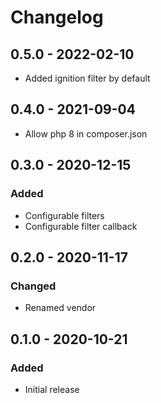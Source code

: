 # Changelog

## 0.5.0 - 2022-02-10
- Added ignition filter by default

## 0.4.0 - 2021-09-04
- Allow php 8 in composer.json

## 0.3.0 - 2020-12-15

### Added
- Configurable filters
- Configurable filter callback

## 0.2.0 - 2020-11-17

### Changed
- Renamed vendor

## 0.1.0 - 2020-10-21

### Added
- Initial release
